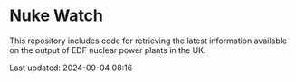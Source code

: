 # Nuke Watch

This repository includes code for retrieving the latest information available on the output of EDF nuclear power plants in the UK.

Last updated: 2024-09-04 08:16